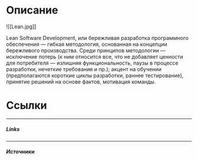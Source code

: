 # Описание

![[Lean.jpg]]

Lean Software Development, или бережливая разработка программного обеспечения — гибкая методология, основанная на концепции бережливого производства. Среди принципов методологии — исключение потерь (к ним относится все, что не добавляет ценности для потребителя — излишняя функциональность, паузы в процессе разработки, нечеткие требования и пр.); акцент на обучении (предполагаются короткие циклы разработки, раннее тестирование), принятие решений на основе фактов, мотивация команды.

# Ссылки

___
##### Links


---
##### Источники